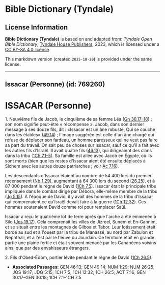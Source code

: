 # Bible Dictionary (Tyndale)

## License Information

**Bible Dictionary (Tyndale)** is based on and adapted from: _Tyndale Open Bible Dictionary_, [Tyndale House Publishers](https://tyndaleopenresources.com/), 2023, which is licensed under a [CC BY-SA 4.0 license](https://creativecommons.org/licenses/by-sa/4.0/legalcode.en).

This markdown version (created `2025-10-20`) is provided under the same license.



--------------------------------

## Issacar (Personne) (id: 769260)

ISSACAR (Personne)
==================

1\. Neuvième fils de Jacob, le cinquième de sa femme Léa ([Gn 30\.17–18](https://ref.ly/Gen30:17-Gen30:18)) ; son nom signifie peut\-être « récompense ». Jacob, dans son dernier message à ses douze fils, dit : «Issacar est un âne robuste, Qui se couche dans les étables» ([49\.14](https://ref.ly/Gen49:14)) ; l'image suggérée est celle d'un âne chargé qui refuse de déplacer son fardeau, un homme paresseux qui ne veut pas faire sa part du travail. On sait peu de choses sur Issacar, sauf ce qu'il a fait avec les autres fils d'Israël. Il avait quatre fils ([46\.13](https://ref.ly/Gen46:13)), qui dirigeaient des clans dans la tribu ([1Ch 7\.1–5](https://ref.ly/1Chr7:1-1Chr7:5)). Sa famille est allée avec Jacob en Égypte, où ils sont morts (bien que les restes d'Issacar aient été ensuite déplacés à Sichem avec les autres douze patriarches ; voir [Ac 7\.16](https://ref.ly/Acts7:16)).

Les descendants d'Issacar étaient au nombre de 54 400 lors du premier recensement ([Nb 1\.29](https://ref.ly/Num1:29)), augmentant à 64 300 lors du second ([26\.25](https://ref.ly/Num26:25)), et à 87 000 pendant le règne de David ([1Ch 7\.5](https://ref.ly/1Chr7:5)). Issacar était la principale tribu impliquée dans le combat dirigé par Débora, elle\-même membre de la tribu ([Jg 5\.15](https://ref.ly/Judg5:15)). À l'époque de David, il y avait des hommes de la tribu d'Issacar qui comprenaient ce qu'Israël devait faire à la guerre ([1Ch 12\.32](https://ref.ly/1Chr12:32)). Ces hommes soutenaient David comme roi pour remplacer Saül.

Issacar a reçu le quatrième lot de terre après que l'arche a été emmenée à Silo ([Jos 19\.17](https://ref.ly/Josh19:17)). Cela comprenait les villes de Jizreel, Sunem et En\-Gannim, et se situait entre les montagnes de Gilboa et Tabor. Leur lotissement était bordé au sud et à l'ouest par la tribu de Manassé, au nord par Zabulon et Nephthali, et à l'est par le fleuve du Jourdain. Ce territoire était en grande partie une plaine fertile et était souvent menacé par les Cananéens voisins ainsi que par des envahisseurs étrangers.

2\. Fils d'Obed\-Édom, portier lévite pendant le règne de David ([1Ch 26\.5](https://ref.ly/1Chr26:5)).

* **Associated Passages:** GEN 46:13; GEN 49:14; NUM 1:29; NUM 26:25; JOS 19:17; JDG 5:15; 1CH 7:5; 1CH 12:32; 1CH 26:5; ACT 7:16; GEN 30:17–GEN 30:18; 1CH 7:1–1CH 7:5


